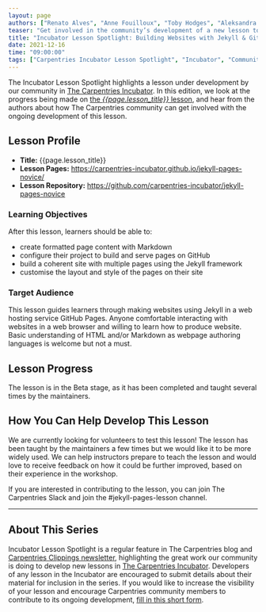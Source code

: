 ```yaml
---
layout: page
authors: ["Renato Alves", "Anne Fouilloux", "Toby Hodges", "Aleksandra Nenadic", "Sarah Stevens"]
teaser: "Get involved in the community’s development of a new lesson to teach Jekyll and GitHub."
title: "Incubator Lesson Spotlight: Building Websites with Jekyll & GitHub Pages"
date: 2021-12-16
time: "09:00:00"
tags: ["Carpentries Incubator Lesson Spotlight", "Incubator", "Community"]
---
```


The Incubator Lesson Spotlight highlights a lesson under development by our community in [The Carpentries Incubator][incubator]. In this edition, we look at the progress being made on [the _{{page.lesson_title}}_ lesson][lesson-pages], and hear from the authors about how The Carpentries community can get involved with the ongoing development of this lesson.

## Lesson Profile

* **Title:** {{page.lesson_title}}
* **Lesson Pages:** https://carpentries-incubator.github.io/jekyll-pages-novice/
* **Lesson Repository:** https://github.com/carpentries-incubator/jekyll-pages-novice

### Learning Objectives

After this lesson, learners should be able to:

- create formatted page content with Markdown
- configure their project to build and serve pages on GitHub
- build a coherent site with multiple pages using the Jekyll framework
- customise the layout and style of the pages on their site

### Target Audience

This lesson guides learners through making websites using Jekyll in a web hosting service GitHub Pages. Anyone comfortable interacting with websites in a web browser and willing to learn how to produce website. Basic understanding of HTML and/or Markdown as webpage authoring languages is welcome but not a must.

## Lesson Progress

The lesson is in the Beta stage, as it has been completed and taught several times by the maintainers.

## How You Can Help Develop This Lesson

We are currently looking for volunteers to test this lesson! The lesson has been taught by the maintainers a few times but we would like it to be more widely used. We can help instructors prepare to teach the lesson and would love to receive feedback on how it could be further improved, based on their experience in the workshop.

If you are interested in contributing to the lesson, you can join The Carpentries Slack and join the #jekyll-pages-lesson channel.

------

## About This Series

Incubator Lesson Spotlight is a regular feature in The Carpentries blog and [Carpentries Clippings newsletter][newsletter], highlighting the great work our community is doing to develop new lessons in [The Carpentries Incubator][incubator]. Developers of any lesson in the Incubator are encouraged to submit details about their material for inclusion in the series. If you would like to increase the visibility of your lesson and encourage Carpentries community members to contribute to its ongoing development, [fill in this short form][ils-form].

<!-- link references -->
[ils-form]: https://forms.gle/cCuLATAEomfdFejs9
[incubator]: https://github.com/carpentries-incubator/
[lesson-pages]: https://carpentries-incubator.github.io/jekyll-pages-novice/
[newsletter]: https://carpentries.org/newsletter/
